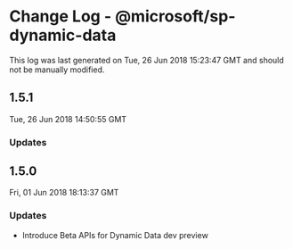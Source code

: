 # Change Log - @microsoft/sp-dynamic-data

This log was last generated on Tue, 26 Jun 2018 15:23:47 GMT and should not be manually modified.

## 1.5.1
Tue, 26 Jun 2018 14:50:55 GMT

### Updates


## 1.5.0
Fri, 01 Jun 2018 18:13:37 GMT

### Updates

- Introduce Beta APIs for Dynamic Data dev preview

